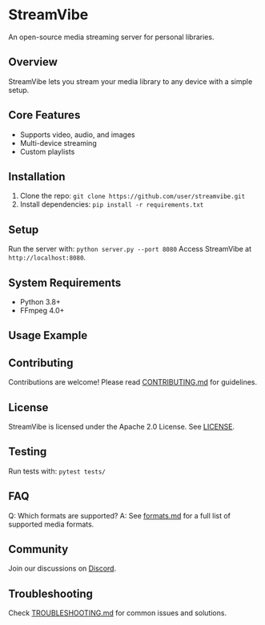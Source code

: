 # StreamVibe
An open-source media streaming server for personal libraries.
## Overview
StreamVibe lets you stream your media library to any device with a simple setup.
## Core Features
- Supports video, audio, and images
- Multi-device streaming
- Custom playlists
## Installation
1. Clone the repo: `git clone https://github.com/user/streamvibe.git`
2. Install dependencies: `pip install -r requirements.txt`
## Setup
Run the server with: `python server.py --port 8080`
Access StreamVibe at `http://localhost:8080`.
## System Requirements
- Python 3.8+
- FFmpeg 4.0+
## Usage Example

## Contributing
Contributions are welcome! Please read [CONTRIBUTING.md](CONTRIBUTING.md) for guidelines.
## License
StreamVibe is licensed under the Apache 2.0 License. See [LICENSE](LICENSE).
## Testing
Run tests with: `pytest tests/`
## FAQ
Q: Which formats are supported?
A: See [formats.md](docs/formats.md) for a full list of supported media formats.
## Community
Join our discussions on [Discord](https://discord.gg/streamvibe).
## Troubleshooting
Check [TROUBLESHOOTING.md](docs/TROUBLESHOOTING.md) for common issues and solutions.
